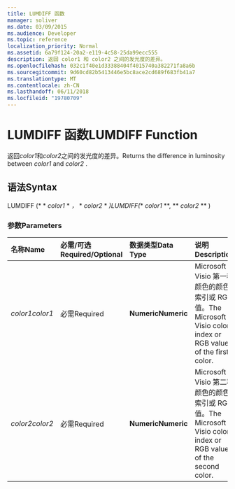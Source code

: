 ```yaml
---
title: LUMDIFF 函数
manager: soliver
ms.date: 03/09/2015
ms.audience: Developer
ms.topic: reference
localization_priority: Normal
ms.assetid: 6a79f124-20a2-e119-4c58-25da99ecc555
description: 返回 color1 和 color2 之间的发光度的差异。
ms.openlocfilehash: 032c1f40e1d33388404f4015740a382271fa8a6b
ms.sourcegitcommit: 9d60cd82b5413446e5bc8ace2cd689f683fb41a7
ms.translationtype: MT
ms.contentlocale: zh-CN
ms.lasthandoff: 06/11/2018
ms.locfileid: "19780709"
---
```

# <a name="lumdiff-function"></a><span data-ttu-id="50049-103">LUMDIFF 函数</span><span class="sxs-lookup"><span data-stu-id="50049-103">LUMDIFF Function</span></span>

<span data-ttu-id="50049-104">返回*color1*和*color2*之间的发光度的差异。</span><span class="sxs-lookup"><span data-stu-id="50049-104">Returns the difference in luminosity between  *color1*  and  *color2*  .</span></span> 
  
## <a name="syntax"></a><span data-ttu-id="50049-105">语法</span><span class="sxs-lookup"><span data-stu-id="50049-105">Syntax</span></span>

<span data-ttu-id="50049-106">LUMDIFF (* * *color1* * *，* * *color2* * *)</span><span class="sxs-lookup"><span data-stu-id="50049-106">LUMDIFF(** *color1* **, ** *color2* ** )</span></span> 
  
### <a name="parameters"></a><span data-ttu-id="50049-107">参数</span><span class="sxs-lookup"><span data-stu-id="50049-107">Parameters</span></span>

|<span data-ttu-id="50049-108">**名称**</span><span class="sxs-lookup"><span data-stu-id="50049-108">**Name**</span></span>|<span data-ttu-id="50049-109">**必需/可选**</span><span class="sxs-lookup"><span data-stu-id="50049-109">**Required/Optional**</span></span>|<span data-ttu-id="50049-110">**数据类型**</span><span class="sxs-lookup"><span data-stu-id="50049-110">**Data Type**</span></span>|<span data-ttu-id="50049-111">**说明**</span><span class="sxs-lookup"><span data-stu-id="50049-111">**Description**</span></span>|
|:-----|:-----|:-----|:-----|
| <span data-ttu-id="50049-112">_color1_</span><span class="sxs-lookup"><span data-stu-id="50049-112">_color1_</span></span> <br/> |<span data-ttu-id="50049-113">必需</span><span class="sxs-lookup"><span data-stu-id="50049-113">Required</span></span>  <br/> |<span data-ttu-id="50049-114">**Numeric**</span><span class="sxs-lookup"><span data-stu-id="50049-114">**Numeric**</span></span> <br/> |<span data-ttu-id="50049-115">Microsoft Visio 第一种颜色的颜色索引或 RGB 值。</span><span class="sxs-lookup"><span data-stu-id="50049-115">The Microsoft Visio color index or RGB value of the first color.</span></span>  <br/> |
| <span data-ttu-id="50049-116">_color2_</span><span class="sxs-lookup"><span data-stu-id="50049-116">_color2_</span></span> <br/> |<span data-ttu-id="50049-117">必需</span><span class="sxs-lookup"><span data-stu-id="50049-117">Required</span></span>  <br/> |<span data-ttu-id="50049-118">**Numeric**</span><span class="sxs-lookup"><span data-stu-id="50049-118">**Numeric**</span></span> <br/> |<span data-ttu-id="50049-119">Microsoft Visio 第二种颜色的颜色索引或 RGB 值。</span><span class="sxs-lookup"><span data-stu-id="50049-119">The Microsoft Visio color index or RGB value of the second color.</span></span>  <br/> |
   

